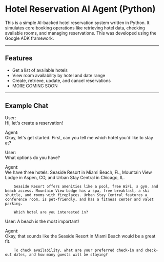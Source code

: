 # Hotel Reservation AI Agent (Python)

This is a simple AI-backed hotel reservation system written in Python. It simulates core booking operations like retrieving hotel data, checking available rooms, and managing reservations. This was developed using the Google ADK framework.

---

## Features

- Get a list of available hotels
- View room availability by hotel and date range
- Create, retrieve, update, and cancel reservations
- MORE COMING SOON

---

## Example Chat
User:   
        Hi, let's create a reservation!

Agent:  
        Okay, let's get started. First, can you tell me which hotel you'd like to stay at?

User:   
        What options do you have?

Agent:  
        We have three hotels: Seaside Resort in Miami Beach, FL, Mountain View Lodge in Aspen, CO, and Urban Stay Central in Chicago, IL.

        Seaside Resort offers amenities like a pool, free WiFi, a gym, and beach access. Mountain View Lodge has a spa, free breakfast, a ski shuttle, and rooms with fireplaces. Urban Stay Central features a conference room, is pet-friendly, and has a fitness center and valet parking.

        Which hotel are you interested in?

User:   A beach is the most important!

Agent:  
        Okay, that sounds like the Seaside Resort in Miami Beach would be a great fit.

        To check availability, what are your preferred check-in and check-out dates, and how many guests will be staying?


